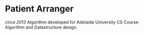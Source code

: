 # Patient Arranger
*circa 2013*
Algorithm developed for Adelaide University CS Course: Algorithm and
Datastructure design.
